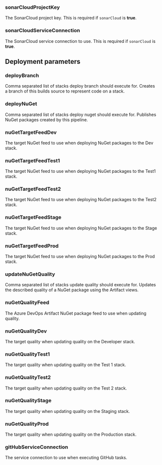 

### sonarCloudProjectKey

The SonarCloud project key. This is required if `sonarCloud` is **true**.

### sonarCloudServiceConnection

The SonarCloud service connection to use. This is required if `sonarCloud` is **true**.

## Deployment parameters

### deployBranch

Comma separated list of stacks deploy branch should execute for. Creates a branch of this builds
source to represent code on a stack.

### deployNuGet

Comma separated list of stacks deploy nuget should execute for. Publishes NuGet packages created by
this pipeline.

### nuGetTargetFeedDev

The target NuGet feed to use when deploying NuGet packages to the Dev stack.

### nuGetTargetFeedTest1

The target NuGet feed to use when deploying NuGet packages to the Test1 stack.

### nuGetTargetFeedTest2

The target NuGet feed to use when deploying NuGet packages to the Test2 stack.

### nuGetTargetFeedStage

The target NuGet feed to use when deploying NuGet packages to the Stage stack.

### nuGetTargetFeedProd

The target NuGet feed to use when deploying NuGet packages to the Prod stack.

### updateNuGetQuality

Comma separated list of stacks update quality should execute for. Updates the described quality of
a NuGet package using the Artifact views.

### nuGetQualityFeed

The Azure DevOps Artifact NuGet package feed to use when updating quality.

### nuGetQualityDev

The target quality when updating quality on the Developer stack.

### nuGetQualityTest1

The target quality when updating quality on the Test 1 stack.

### nuGetQualityTest2

The target quality when updating quality on the Test 2 stack.

### nuGetQualityStage

The target quality when updating quality on the Staging stack.

### nuGetQualityProd

The target quality when updating quality on the Production stack.

### gitHubServiceConnection

The service connection to use when executing GitHub tasks.

